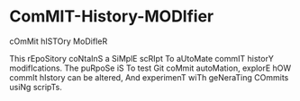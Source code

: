 # ComMIT-History-MODIfier
cOmMit hISTOry MoDifIeR

This rEpoSitory coNtaInS a SiMplE scRIpt To aUtoMate commIT historY modifIcations. The puRpoSe iS To test Git coMmit autoMation, explorE hOW commIt hIstory can be altered, And experimenT wiTh geNeraTing COmmits usiNg scripTs.
